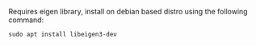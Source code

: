Requires eigen library, install on debian based distro using the following command:
```powershell
sudo apt install libeigen3-dev
```

